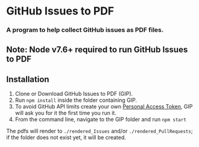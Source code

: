 # GitHub Issues to PDF
### A program to help collect GitHub issues as PDF files.

## Note: Node v7.6+ required to run GitHub Issues to PDF

## Installation
1. Clone or Download GitHub Issues to PDF (GIP).
2. Run `npm install` inside the folder containing GIP.
3. To avoid GitHub API limits create your own [Personal Access Token](https://github.com/settings/tokens/new), GIP will ask you for it the first time you run it.
4. From the command line, navigate to the GIP folder and run `npm start`

The pdfs will render to `./rendered_Issues` and/or `./rendered_PullRequests`; if the folder does not exist yet, it will be created.
